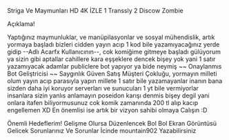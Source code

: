 Striga Ve Maymunları HD 4K İZLE 
1 Transsly
2 Discow Zombie


Açıklama!

Yaptığınız maymunluklar, ve manüpilasyonlar ve sosyal mühendislik, artık yormaya başladı bizleri cidden yayın acıp 1 kod bile yazamıyacağınız yerde gidip --Adlı Acarfx Kullanıcının--, cok komiğime gitmeye başladı gülüyorum ya sizin gibi aptallar cahillere kara eşşeklere dencek bişey yok yani 1 satır yazamıyacak adamlar publiclere bot yapıyor ya bide neymiş ~~ Onaylanmıs Bot Geliştricisi ~~ Saygınlık Güven Satış Müşteri Çokluğu, yormayın milleti olum yayın acıp parasıyla yapın millete 1 satır bile yazamayanlar inanın bana sizden daha iyi koruyor serverları ve sunucuları 1 yt bile vermiyorlar insanlara sizin yanlıs anlamayın poseidon karışı denmis bişey degil yani onlara itafen biliyormusunuz cok komik zamanında 200 tl alıp kacıp engellemen XD
En önemlisi ise artık bir vizyon sahibi olmaya Calışın :D


Önemli Hedeflerim!
Gelişme Olursa Düzenlencek Bol Bol Ekran Görüntüsü Gelicek Sorunlarınız Ve Sorunlar İcinde mountain902 Yazabilirsiniz 

